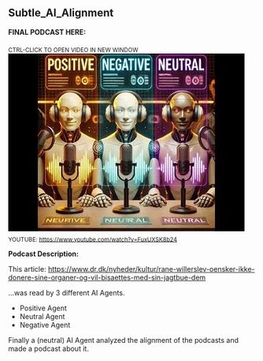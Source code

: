 ## Subtle_AI_Alignment

**FINAL PODCAST HERE:**

<sub>CTRL-CLICK TO OPEN VIDEO IN NEW WINDOW</sub>  
[![Watch the video](./3i1.jpg)](https://www.youtube.com/watch?v=FuxUXSK8b24)  
<sub>YOUTUBE: https://www.youtube.com/watch?v=FuxUXSK8b24</sub>

**Podcast Description:**

This article: https://www.dr.dk/nyheder/kultur/rane-willerslev-oensker-ikke-donere-sine-organer-og-vil-bisaettes-med-sin-jagtbue-dem

...was read by 3 different AI Agents.
- Positive Agent
- Neutral Agent
- Negative Agent

Finally a (neutral) AI Agent analyzed the alignment of the podcasts and made a podcast about it.

